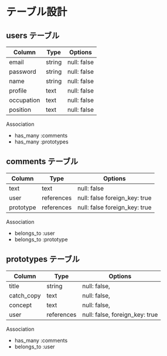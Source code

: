 # テーブル設計

## users テーブル

| Column     | Type   | Options     |
| ---------- | ------ | ----------- |
| email      | string | null: false |
| password   | string | null: false |
| name       | string | null: false |
| profile    | text   | null: false |
| occupation | text   | null: false |
| position   | text   | null: false |

Association

- has_many :comments
- has_many :prototypes





## comments テーブル

| Column    | Type       | Options                      |
| ------    | ---------- | ---------------------------- |
| text      | text       | null: false                  |
| user      | references | null: false foreign_key: true|
| prototype | references | null: false foreign_key: true|

Association

- belongs_to :user
- belongs_to :prototype


## prototypes テーブル

| Column     | Type       | Options                        |
| ---------- | ---------- | ------------------------------ |
| title      | string     | null: false,                   |
| catch_copy | text       | null: false,                   |
| concept    | text       | null: false,                   |
| user       | references | null: false, foreign_key: true |

Association

- has_many :comments
- belongs_to :user


